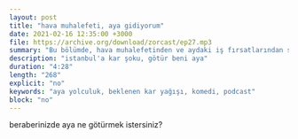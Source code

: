 ```yaml
---
layout: post
title: "hava muhalefeti, aya gidiyorum"
date: 2021-02-16 12:35:00 +3000
file: https://archive.org/download/zorcast/ep27.mp3
summary: "Bu bölümde, hava muhalefetinden ve aydaki iş fırsatlarından söz ediyoruz"
description: "istanbul'a kar şoku, götür beni aya"
duration: "4:28" 
length: "268"
explicit: "no" 
keywords: "aya yolculuk, beklenen kar yağışı, komedi, podcast"
block: "no" 
---
```




beraberinizde aya ne götürmek istersiniz?